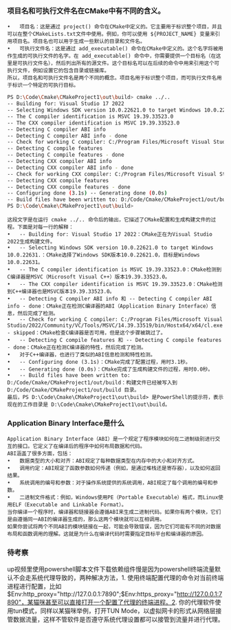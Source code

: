 ### 项目名和可执行文件名在CMake中有不同的含义。
	•	项目名：这是通过 project() 命令在CMake中定义的。它主要用于标识整个项目，并且可以在整个CMakeLists.txt文件中使用。例如，你可以使用 ${PROJECT_NAME} 变量来引用项目名。项目名也可以用于生成一些默认的目录和文件名。
	•	可执行文件名：这是通过 add_executable() 命令在CMake中定义的。这个名字将被用作生成的可执行文件的名字。在 add_executable() 命令中，你需要提供一个目标名（在这里是可执行文件名），然后列出所有的源文件。这个目标名可以在后续的命令中用来引用这个可执行文件，例如设置它的包含目录或链接库。
	所以，项目名和可执行文件名是两个不同的概念。项目名用于标识整个项目，而可执行文件名用于标识一个特定的可执行目标。

```bash
PS D:\Code\Cmake\CMakeProject1\out\build> cmake ../.. 
-- Building for: Visual Studio 17 2022 
-- Selecting Windows SDK version 10.0.22621.0 to target Windows 10.0.22631. 
-- The C compiler identification is MSVC 19.39.33523.0 
-- The CXX compiler identification is MSVC 19.39.33523.0 
-- Detecting C compiler ABI info 
-- Detecting C compiler ABI info - done 
-- Check for working C compiler: C:/Program Files/Microsoft Visual Studio/2022/Community/VC/Tools/MSVC/14.39.33519/bin/Hostx64/x64/cl.exe - skipped 
-- Detecting C compile features 
-- Detecting C compile features - done 
-- Detecting CXX compiler ABI info 
-- Detecting CXX compiler ABI info - done 
-- Check for working CXX compiler: C:/Program Files/Microsoft Visual Studio/2022/Community/VC/Tools/MSVC/14.39.33519/bin/Hostx64/x64/cl.exe - skipped 
-- Detecting CXX compile features 
-- Detecting CXX compile features - done 
-- Configuring done (3.1s) -- Generating done (0.0s) 
-- Build files have been written to: D:/Code/Cmake/CMakeProject1/out/build 
PS D:\Code\Cmake\CMakeProject1\out\build>
```
	这段文字是在运行 cmake ../.. 命令后的输出，它描述了CMake配置和生成构建文件的过程。下面是对每一行的解释：
	•	-- Building for: Visual Studio 17 2022：CMake正在为Visual Studio 2022生成构建文件。
	•	-- Selecting Windows SDK version 10.0.22621.0 to target Windows 10.0.22631.：CMake选择了Windows SDK版本10.0.22621.0，目标是Windows 10.0.22631。
	•	-- The C compiler identification is MSVC 19.39.33523.0：CMake检测到C编译器是MSVC（Microsoft Visual C++）版本19.39.33523.0。
	•	-- The CXX compiler identification is MSVC 19.39.33523.0：CMake检测到C++编译器也是MSVC版本19.39.33523.0。
	•	-- Detecting C compiler ABI info 和 -- Detecting C compiler ABI info - done：CMake正在检测C编译器的ABI（Application Binary Interface）信息，然后完成了检测。
	•	-- Check for working C compiler: C:/Program Files/Microsoft Visual Studio/2022/Community/VC/Tools/MSVC/14.39.33519/bin/Hostx64/x64/cl.exe - skipped：CMake检查C编译器是否可用，但是这个步骤被跳过了。
	•	-- Detecting C compile features 和 -- Detecting C compile features - done：CMake正在检测C编译器的特性，然后完成了检测。
	•	对于C++编译器，也进行了类似的ABI信息检测和特性检测。
	•	-- Configuring done (3.1s)：CMake完成了配置过程，用时3.1秒。
	•	-- Generating done (0.0s)：CMake完成了生成构建文件的过程，用时0.0秒。
	•	-- Build files have been written to: D:/Code/Cmake/CMakeProject1/out/build：构建文件已经被写入到 D:/Code/Cmake/CMakeProject1/out/build 目录。
	最后，PS D:\Code\Cmake\CMakeProject1\out\build> 是PowerShell的提示符，表示现在的工作目录是 D:\Code\Cmake\CMakeProject1\out\build。

### Application Binary Interface是什么
	Application Binary Interface（ABI）是一个规定了程序模块如何在二进制级别进行交互的接口。它定义了在编译后的程序中如何布局数据和代码。
	ABI涵盖了很多方面，包括：
	•	数据类型的大小和对齐：ABI规定了每种数据类型在内存中的大小和对齐方式。
	•	调用约定：ABI规定了函数参数如何传递（例如，是通过堆栈还是寄存器），以及如何返回结果。
	•	系统调用的编号和参数：对于操作系统提供的系统调用，ABI规定了每个调用的编号和参数。
	•	二进制文件格式：例如，Windows使用PE（Portable Executable）格式，而Linux使用ELF（Executable and Linkable Format）。
	当你编译一个程序时，编译器和链接器会遵循ABI来生成二进制代码。如果你有两个模块，它们是由遵循同一ABI的编译器生成的，那么这两个模块就可以互相调用。
	如果你尝试将两个不同ABI的模块链接在一起，可能会导致错误，因为它们可能有不同的对数据布局和函数调用的理解。这就是为什么在编译代码时需要指定目标平台和编译器的原因。



### 待考察
up视频里使用powershell脚本文件下载依赖组件慢是因为powershell终端流量默认不会走系统代理导致的，两种解决方法，1. 使用终端配置代理的命令对当前终端进程进行配置，比如$Env:http_proxy="http://127.0.0.1:7890";$Env:https_proxy="http://127.0.0.1:7890"，某猫咪甚至可以直接打开一个配置了代理的终端进程。2. 你的代理软件使用tun模式，同样以某猫咪举例，打开TUN Mode，以虚拟网卡的形式从网络层接管数据流量，这样不管软件是否遵守系统代理设置都可以接管到流量并进行代理。